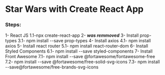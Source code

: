 # Star Wars with Create React App

### Steps:

1- React JS
1.1-npx create-react-app
2- ***was remmoved***
3- Install prop-types
3.1- npm install --save prop-types
4- Install axios
4.1- npm install axios
5- Install react router
5.1- npm install react-router-dom
6- Install Styled Components
6.1- npm install --save styled-components
7- Install Front Awesome
7.1- npm install --save @fortawesome/fontawesome-free
7.2- npm install --save @fortawesome/free-solid-svg-icons
7.3- npm install --save@fortawesome/free-brands-svg-icons



